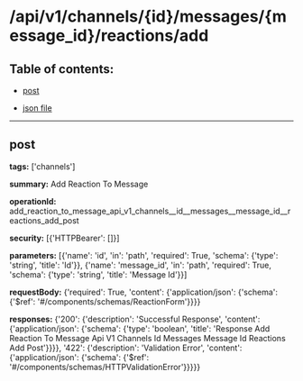 # /api/v1/channels/{id}/messages/{message_id}/reactions/add

## Table of contents:
- [post](#post)

- [json file](./_api_v1_channels_{id}_messages_{message_id}_reactions_add.json)

---
<a name="post"></a>
## post

**tags:** ['channels']

**summary:** Add Reaction To Message

**operationId:** add_reaction_to_message_api_v1_channels__id__messages__message_id__reactions_add_post

**security:** [{'HTTPBearer': []}]

**parameters:** [{'name': 'id', 'in': 'path', 'required': True, 'schema': {'type': 'string', 'title': 'Id'}}, {'name': 'message_id', 'in': 'path', 'required': True, 'schema': {'type': 'string', 'title': 'Message Id'}}]

**requestBody:** {'required': True, 'content': {'application/json': {'schema': {'$ref': '#/components/schemas/ReactionForm'}}}}

**responses:** {'200': {'description': 'Successful Response', 'content': {'application/json': {'schema': {'type': 'boolean', 'title': 'Response Add Reaction To Message Api V1 Channels  Id  Messages  Message Id  Reactions Add Post'}}}}, '422': {'description': 'Validation Error', 'content': {'application/json': {'schema': {'$ref': '#/components/schemas/HTTPValidationError'}}}}}

